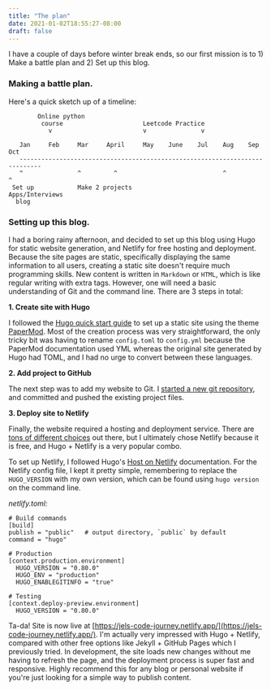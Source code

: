 ```yaml
---
title: "The plan"
date: 2021-01-02T18:55:27-08:00
draft: false
---
```

I have a couple of days before winter break ends, so our first mission is to 1) Make a battle plan and 2) Set up this blog.
### Making a battle plan.
Here's a quick sketch up of a timeline:
~~~text
        Online python
         course		                 Leetcode Practice
           v 			             v               v      

   Jan     Feb     Mar     April     May    June    Jul    Aug    Sep    Oct
   ----------------------------------------------------------------------------
   ^               ^         ^             		           ^              ^
 Set up            Make 2 projects			                Apps/Interviews
  blog
~~~

### Setting up this blog.
  
  I had a boring rainy afternoon, and decided to set up this blog using Hugo for static website generation, and Netlify for free hosting and deployment. Because the site pages are static, specifically displaying the same information to all users, creating a static site doesn't require much programming skills. New content is written in `Markdown` or `HTML`, which is like regular writing with extra tags. However, one will need a basic understanding of Git and the command line. There are 3 steps in total:
   
  **1. Create site with Hugo**

  I followed the [Hugo quick start guide](https://gohugo.io/getting-started/quick-start/) to set up a static site using the theme [PaperMod](https://themes.gohugo.io/hugo-papermod/). Most of the creation process was very straightforward, the only tricky bit was having to rename `config.toml` to `config.yml` because the PaperMod documentation used YML whereas the original site generated by Hugo had TOML, and I had no urge to convert between these languages.

  **2. Add project to GitHub**

  The next step was to add my website to Git.  I [started a new git repository](https://kbroman.org/github_tutorial/pages/init.html), and committed and pushed the existing project files.

  **3. Deploy site to Netlify**

  Finally, the website required a hosting and deployment service. There are [tons of different choices](https://gohugo.io/hosting-and-deployment/) out there, but I ultimately chose Netlify because it is free, and Hugo + Netlify is a very popular combo.

  To set up Netlify, I followed Hugo's [Host on Netlify](https://gohugo.io/hosting-and-deployment/hosting-on-netlify/) documentation. For the Netlify config file, I kept it pretty simple, remembering to replace the `HUGO_VERSION` with my own version, which can be found using `hugo version` on the command line.

  *netlify.toml:*
  ```
  # Build commands
  [build]
  publish = "public"   # output directory, `public` by default
  command = "hugo"

  # Production
  [context.production.environment]
    HUGO_VERSION = "0.80.0"
    HUGO_ENV = "production"
    HUGO_ENABLEGITINFO = "true"

  # Testing
  [context.deploy-preview.environment]
    HUGO_VERSION = "0.80.0"
  ```
  Ta-da! Site is now live at [https://jels-code-journey.netlify.app/](https://jels-code-journey.netlify.app/). I'm actually very impressed with Hugo + Netlify, compared with other free options like Jekyll + GitHub Pages which I previously tried. In development, the site loads new changes without me having to refresh the page, and the deployment process is super fast and responsive. Highly recommend this for any blog or personal website if you're just looking for a simple way to publish content.


